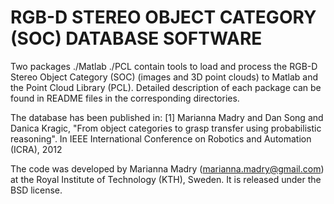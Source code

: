 RGB-D STEREO OBJECT CATEGORY (SOC) DATABASE SOFTWARE
=======================================================
Two packages 
./Matlab
./PCL
contain tools to load and process the RGB-D Stereo Object Category (SOC) (images and 3D point clouds) to Matlab and the Point Cloud Library (PCL). Detailed description of each package can be found in README files in the corresponding directories.

The database has been published in:
[1] Marianna Madry and Dan Song and Danica Kragic, "From object categories to grasp transfer using probabilistic reasoning". In IEEE International Conference on Robotics and Automation (ICRA), 2012 

The code was developed by Marianna Madry (marianna.madry@gmail.com) at the Royal Institute of Technology (KTH), Sweden.
It is released under the BSD license.